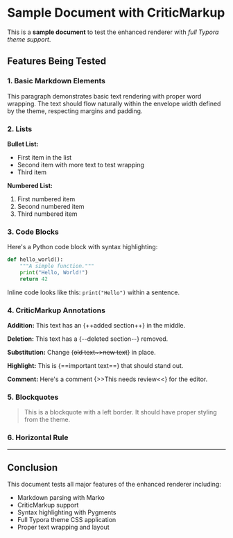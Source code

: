# Sample Document with CriticMarkup

This is a **sample document** to test the enhanced renderer with *full Typora theme support*.

## Features Being Tested

### 1. Basic Markdown Elements

This paragraph demonstrates basic text rendering with proper word wrapping. The text should flow naturally within the envelope width defined by the theme, respecting margins and padding.

### 2. Lists

**Bullet List:**
- First item in the list
- Second item with more text to test wrapping
- Third item

**Numbered List:**
1. First numbered item
2. Second numbered item  
3. Third numbered item

### 3. Code Blocks

Here's a Python code block with syntax highlighting:

```python
def hello_world():
    """A simple function."""
    print("Hello, World!")
    return 42
```

Inline code looks like this: `print("Hello")` within a sentence.

### 4. CriticMarkup Annotations

**Addition:** This text has an {++added section++} in the middle.

**Deletion:** This text has a {--deleted section--} removed.

**Substitution:** Change {~~old text~>new text~~} in place.

**Highlight:** This is {==important text==} that should stand out.

**Comment:** Here's a comment {>>This needs review<<} for the editor.

### 5. Blockquotes

> This is a blockquote with a left border.
> It should have proper styling from the theme.

### 6. Horizontal Rule

---

## Conclusion

This document tests all major features of the enhanced renderer including:
- Markdown parsing with Marko
- CriticMarkup support
- Syntax highlighting with Pygments
- Full Typora theme CSS application
- Proper text wrapping and layout
